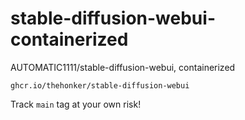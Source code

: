 # stable-diffusion-webui-containerized
AUTOMATIC1111/stable-diffusion-webui, containerized

```
ghcr.io/thehonker/stable-diffusion-webui
```

Track `main` tag at your own risk!
